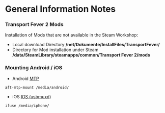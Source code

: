 # General Information Notes

### Transport Fever 2 Mods
Installation of Mods that are not available in the Steam Workshop:

* Local download Directory **/net/Dokumente/InstallFiles/TransportFever/**
* Directory for Mod installation under Steam **/data/SteamLibrary/steamapps/common/Transport Fever 2/mods**

### Mounting Android / iOS

* Android [MTP](https://wiki.archlinux.org/title/Media_Transfer_Protocol)

```aft-mtp-mount /media/android/```

* iOS [IOS (usbmuxd)](https://wiki.archlinux.org/title/IOS)

```ifuse /media/iphone/```


